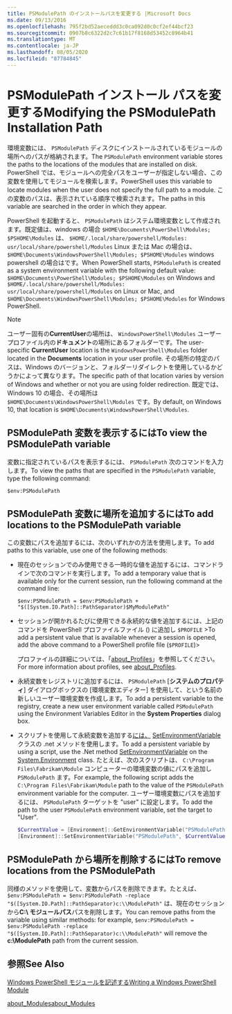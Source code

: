 ```yaml
---
title: PSModulePath のインストールパスを変更する |Microsoft Docs
ms.date: 09/13/2016
ms.openlocfilehash: 795f2bd52aeceddd3c0ca092d0c0cf2ef44bcf23
ms.sourcegitcommit: 0907b8c6322d2c7c61b17f8168d53452c8964b41
ms.translationtype: MT
ms.contentlocale: ja-JP
ms.lasthandoff: 08/05/2020
ms.locfileid: "87784845"
---
```

# <a name="modifying-the-psmodulepath-installation-path"></a><span data-ttu-id="6855d-102">PSModulePath インストール パスを変更する</span><span class="sxs-lookup"><span data-stu-id="6855d-102">Modifying the PSModulePath Installation Path</span></span>

<span data-ttu-id="6855d-103">環境変数には、 `PSModulePath` ディスクにインストールされているモジュールの場所へのパスが格納されます。</span><span class="sxs-lookup"><span data-stu-id="6855d-103">The `PSModulePath` environment variable stores the paths to the locations of the modules that are installed on disk.</span></span> <span data-ttu-id="6855d-104">PowerShell では、モジュールへの完全パスをユーザーが指定しない場合、この変数を使用してモジュールを検索します。</span><span class="sxs-lookup"><span data-stu-id="6855d-104">PowerShell uses this variable to locate modules when the user does not specify the full path to a module.</span></span> <span data-ttu-id="6855d-105">この変数のパスは、表示されている順序で検索されます。</span><span class="sxs-lookup"><span data-stu-id="6855d-105">The paths in this variable are searched in the order in which they appear.</span></span>

<span data-ttu-id="6855d-106">PowerShell を起動すると、 `PSModulePath` はシステム環境変数として作成されます。既定値は、windows の場合 `$HOME\Documents\PowerShell\Modules; $PSHOME\Modules` は、 `$HOME/.local/share/powershell/Modules: usr/local/share/powershell/Modules` Linux または Mac の場合は、 `$HOME\Documents\WindowsPowerShell\Modules; $PSHOME\Modules` windows powershell の場合はです。</span><span class="sxs-lookup"><span data-stu-id="6855d-106">When PowerShell starts, `PSModulePath` is created as a system environment variable with the following default value: `$HOME\Documents\PowerShell\Modules; $PSHOME\Modules` on Windows and `$HOME/.local/share/powershell/Modules: usr/local/share/powershell/Modules` on Linux or Mac, and `$HOME\Documents\WindowsPowerShell\Modules; $PSHOME\Modules` for Windows PowerShell.</span></span>

> [!NOTE]
> <span data-ttu-id="6855d-107">ユーザー固有の**CurrentUser**の場所は、 `WindowsPowerShell\Modules` ユーザープロファイル内の**ドキュメント**の場所にあるフォルダーです。</span><span class="sxs-lookup"><span data-stu-id="6855d-107">The user-specific **CurrentUser** location is the `WindowsPowerShell\Modules` folder located in the **Documents** location in your user profile.</span></span> <span data-ttu-id="6855d-108">その場所の特定のパスは、Windows のバージョンと、フォルダーリダイレクトを使用しているかどうかによって異なります。</span><span class="sxs-lookup"><span data-stu-id="6855d-108">The specific path of that location varies by version of Windows and whether or not you are using folder redirection.</span></span> <span data-ttu-id="6855d-109">既定では、Windows 10 の場合、その場所は `$HOME\Documents\WindowsPowerShell\Modules` です。</span><span class="sxs-lookup"><span data-stu-id="6855d-109">By default, on Windows 10, that location is `$HOME\Documents\WindowsPowerShell\Modules`.</span></span>

## <a name="to-view-the-psmodulepath-variable"></a><span data-ttu-id="6855d-110">PSModulePath 変数を表示するには</span><span class="sxs-lookup"><span data-stu-id="6855d-110">To view the PSModulePath variable</span></span>

<span data-ttu-id="6855d-111">変数に指定されているパスを表示するには、 `PSModulePath` 次のコマンドを入力します。</span><span class="sxs-lookup"><span data-stu-id="6855d-111">To view the paths that are specified in the `PSModulePath` variable, type the following command:</span></span>

`$env:PSModulePath`

## <a name="to-add-locations-to-the-psmodulepath-variable"></a><span data-ttu-id="6855d-112">PSModulePath 変数に場所を追加するには</span><span class="sxs-lookup"><span data-stu-id="6855d-112">To add locations to the PSModulePath variable</span></span>

<span data-ttu-id="6855d-113">この変数にパスを追加するには、次のいずれかの方法を使用します。</span><span class="sxs-lookup"><span data-stu-id="6855d-113">To add paths to this variable, use one of the following methods:</span></span>

- <span data-ttu-id="6855d-114">現在のセッションでのみ使用できる一時的な値を追加するには、コマンドラインで次のコマンドを実行します。</span><span class="sxs-lookup"><span data-stu-id="6855d-114">To add a temporary value that is available only for the current session, run the following command at the command line:</span></span>

  `$env:PSModulePath = $env:PSModulePath + "$([System.IO.Path]::PathSeparator)$MyModulePath"`

- <span data-ttu-id="6855d-115">セッションが開かれるたびに使用できる永続的な値を追加するには、上記のコマンドを PowerShell プロファイルファイル () に追加し `$PROFILE` ></span><span class="sxs-lookup"><span data-stu-id="6855d-115">To add a persistent value that is available whenever a session is opened, add the above command to a PowerShell profile file (`$PROFILE`)></span></span>

  <span data-ttu-id="6855d-116">プロファイルの詳細については、「[about_Profiles](/powershell/module/microsoft.powershell.core/about/about_profiles)」を参照してください。</span><span class="sxs-lookup"><span data-stu-id="6855d-116">For more information about profiles, see [about_Profiles](/powershell/module/microsoft.powershell.core/about/about_profiles).</span></span>

- <span data-ttu-id="6855d-117">永続変数をレジストリに追加するには、 `PSModulePath` [**システムのプロパティ**] ダイアログボックスの [環境変数エディター] を使用して、という名前の新しいユーザー環境変数を作成します。</span><span class="sxs-lookup"><span data-stu-id="6855d-117">To add a persistent variable to the registry, create a new user environment variable called `PSModulePath` using the Environment Variables Editor in the **System Properties** dialog box.</span></span>

- <span data-ttu-id="6855d-118">スクリプトを使用して永続変数を追加する[には、](/dotnet/api/system.environment) [SetEnvironmentVariable](/dotnet/api/system.environment.setenvironmentvariable)クラスの .net メソッドを使用します。</span><span class="sxs-lookup"><span data-stu-id="6855d-118">To add a persistent variable by using a script, use the .Net method [SetEnvironmentVariable](/dotnet/api/system.environment.setenvironmentvariable) on the [System.Environment](/dotnet/api/system.environment) class.</span></span> <span data-ttu-id="6855d-119">たとえば、次のスクリプトは、 `C:\Program Files\Fabrikam\Module` コンピューターの環境変数の値にパスを追加し `PSModulePath` ます。</span><span class="sxs-lookup"><span data-stu-id="6855d-119">For example, the following script adds the `C:\Program Files\Fabrikam\Module` path to the value of the `PSModulePath` environment variable for the computer.</span></span> <span data-ttu-id="6855d-120">ユーザー環境変数にパスを追加するには、 `PSModulePath` ターゲットを "user" に設定します。</span><span class="sxs-lookup"><span data-stu-id="6855d-120">To add the path to the user `PSModulePath` environment variable, set the target to "User".</span></span>

  ```powershell
  $CurrentValue = [Environment]::GetEnvironmentVariable("PSModulePath", "Machine")
  [Environment]::SetEnvironmentVariable("PSModulePath", $CurrentValue + [System.IO.Path]::PathSeparator + "C:\Program Files\Fabrikam\Modules", "Machine")

  ```

## <a name="to-remove-locations-from-the-psmodulepath"></a><span data-ttu-id="6855d-121">PSModulePath から場所を削除するには</span><span class="sxs-lookup"><span data-stu-id="6855d-121">To remove locations from the PSModulePath</span></span>

<span data-ttu-id="6855d-122">同様のメソッドを使用して、変数からパスを削除できます。たとえば、 `$env:PSModulePath = $env:PSModulePath -replace "$([System.IO.Path]::PathSeparator)c:\\ModulePath"` は、現在のセッションから**C:\ モジュールパス**パスを削除します。</span><span class="sxs-lookup"><span data-stu-id="6855d-122">You can remove paths from the variable using similar methods: for example, `$env:PSModulePath = $env:PSModulePath -replace "$([System.IO.Path]::PathSeparator)c:\\ModulePath"` will remove the **c:\ModulePath** path from the current session.</span></span>

## <a name="see-also"></a><span data-ttu-id="6855d-123">参照</span><span class="sxs-lookup"><span data-stu-id="6855d-123">See Also</span></span>

[<span data-ttu-id="6855d-124">Windows PowerShell モジュールを記述する</span><span class="sxs-lookup"><span data-stu-id="6855d-124">Writing a Windows PowerShell Module</span></span>](./writing-a-windows-powershell-module.md)

[<span data-ttu-id="6855d-125">about_Modules</span><span class="sxs-lookup"><span data-stu-id="6855d-125">about_Modules</span></span>](/powershell/module/microsoft.powershell.core/about/about_modules)
